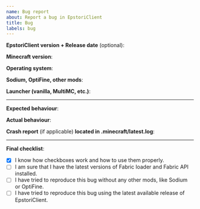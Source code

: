 ```yaml
---
name: Bug report
about: Report a bug in EpstoriClient
title: Bug
labels: bug
---
```


**EpstoriClient version + Release date** (optional):

**Minecraft version**:

**Operating system**:

**Sodium, OptiFine, other mods**:

**Launcher (vanilla, MultiMC, etc.)**:

---

**Expected behaviour**:

**Actual behaviour**:

**Crash report** (if applicable) **located in .minecraft/latest.log**:

---

**Final checklist**:
- [x] I know how checkboxes work and how to use them properly.
- [ ] I am sure that I have the latest versions of Fabric loader and Fabric API installed.
- [ ] I have tried to reproduce this bug without any other mods, like Sodium or OptiFine.
- [ ] I have tried to reproduce this bug using the latest available release of EpstoriClient.